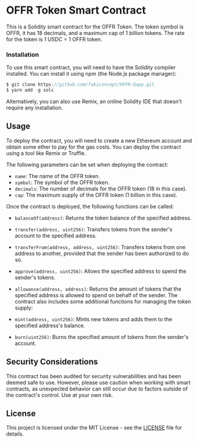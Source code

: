 # OFFR Token Smart Contract
This is a Solidity smart contract for the OFFR Token. The token symbol is OFFR, it has 18 decimals, and a maximum cap of 1 billion tokens. The rate for the token is 1 USDC = 1 OFFR token.

### Installation
To use this smart contract, you will need to have the Solidity compiler installed. You can install it using npm (the Node.js package manager):
```javascript
$ git clone https://github.com/fabiconcept/OFFR-Dapp.git
$ yarn add -g solc
```

Alternatively, you can also use Remix, an online Solidity IDE that doesn't require any installation.

## Usage
To deploy the contract, you will need to create a new Ethereum account and obtain some ether to pay for the gas costs. You can deploy the contract using a tool like Remix or Truffle.

The following parameters can be set when deploying the contract:

- `name`: The name of the OFFR token.
- `symbol`: The symbol of the OFFR token.
- `decimals`: The number of decimals for the OFFR token (18 in this case).
- `cap`: The maximum supply of the OFFR token (1 billion in this case).

Once the contract is deployed, the following functions can be called:

- `balanceOf(address)`: Returns the token balance of the specified address.
- `transfer(address, uint256)`: Transfers tokens from the sender's account to the specified address.
- `transferFrom(address, address, uint256)`: Transfers tokens from one address to another, provided that the sender has been authorized to do so.
- `approve(address, uint256)`: Allows the specified address to spend the sender's tokens.
- `allowance(address, address)`: Returns the amount of tokens that the specified address is allowed to spend on behalf of the sender.
The contract also includes some additional functions for managing the token supply:

- `mint(address, uint256)`: Mints new tokens and adds them to the specified address's balance.
- `burn(uint256)`: Burns the specified amount of tokens from the sender's account.

## Security Considerations
This contract has been audited for security vulnerabilities and has been deemed safe to use. However, please use caution when working with smart contracts, as unexpected behavior can still occur due to factors outside of the contract's control. Use at your own risk.

## License
This project is licensed under the MIT License - see the [LICENSE](https://github.com/fabiconcept/OFFR-Token/blob/main/LICENSE) file for details.
